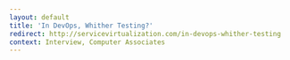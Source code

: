 ```yaml
---
layout: default
title: 'In DevOps, Whither Testing?'
redirect: http://servicevirtualization.com/in-devops-whither-testing
context: Interview, Computer Associates
---
```

